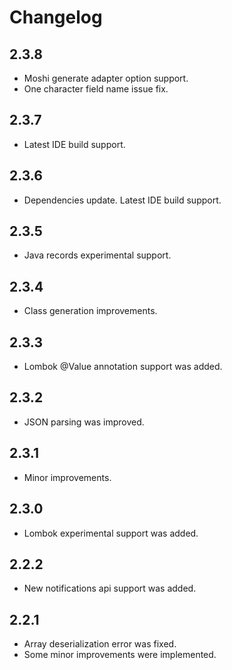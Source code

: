 # Changelog

## 2.3.8
- Moshi generate adapter option support.
- One character field name issue fix.

## 2.3.7

- Latest IDE build support.

## 2.3.6

- Dependencies update. Latest IDE build support.

## 2.3.5

- Java records experimental support.

## 2.3.4

- Class generation improvements.

## 2.3.3

- Lombok @Value annotation support was added.

## 2.3.2

- JSON parsing was improved.

## 2.3.1

- Minor improvements.

## 2.3.0

- Lombok experimental support was added.

## 2.2.2

- New notifications api support was added.

## 2.2.1

- Array deserialization error was fixed.
- Some minor improvements were implemented.

